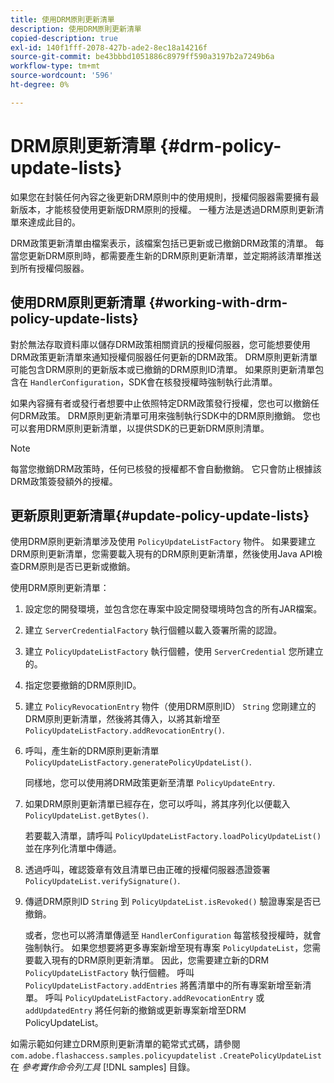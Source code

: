 ```yaml
---
title: 使用DRM原則更新清單
description: 使用DRM原則更新清單
copied-description: true
exl-id: 140f1fff-2078-427b-ade2-8ec18a14216f
source-git-commit: be43bbbd1051886c8979ff590a3197b2a7249b6a
workflow-type: tm+mt
source-wordcount: '596'
ht-degree: 0%

---
```


# DRM原則更新清單 {#drm-policy-update-lists}

如果您在封裝任何內容之後更新DRM原則中的使用規則，授權伺服器需要擁有最新版本，才能核發使用更新版DRM原則的授權。 一種方法是透過DRM原則更新清單來達成此目的。

DRM政策更新清單由檔案表示，該檔案包括已更新或已撤銷DRM政策的清單。 每當您更新DRM原則時，都需要產生新的DRM原則更新清單，並定期將該清單推送到所有授權伺服器。

## 使用DRM原則更新清單 {#working-with-drm-policy-update-lists}

對於無法存取資料庫以儲存DRM政策相關資訊的授權伺服器，您可能想要使用DRM政策更新清單來通知授權伺服器任何更新的DRM政策。 DRM原則更新清單可能包含DRM原則的更新版本或已撤銷的DRM原則ID清單。 如果原則更新清單包含在 `HandlerConfiguration`，SDK會在核發授權時強制執行此清單。

如果內容擁有者或發行者想要中止依照特定DRM政策發行授權，您也可以撤銷任何DRM政策。 DRM原則更新清單可用來強制執行SDK中的DRM原則撤銷。 您也可以套用DRM原則更新清單，以提供SDK的已更新DRM原則清單。

>[!NOTE]
>
>每當您撤銷DRM政策時，任何已核發的授權都不會自動撤銷。 它只會防止根據該DRM政策簽發額外的授權。

## 更新原則更新清單{#update-policy-update-lists}

使用DRM原則更新清單涉及使用 `PolicyUpdateListFactory` 物件。 如果要建立DRM原則更新清單，您需要載入現有的DRM原則更新清單，然後使用Java API檢查DRM原則是否已更新或撤銷。

使用DRM原則更新清單：

1. 設定您的開發環境，並包含您在專案中設定開發環境時包含的所有JAR檔案。
1. 建立 `ServerCredentialFactory` 執行個體以載入簽署所需的認證。
1. 建立 `PolicyUpdateListFactory` 執行個體，使用 `ServerCredential` 您所建立的。
1. 指定您要撤銷的DRM原則ID。
1. 建立 `PolicyRevocationEntry` 物件（使用DRM原則ID） `String` 您剛建立的DRM原則更新清單，然後將其傳入，以將其新增至 `PolicyUpdateListFactory.addRevocationEntry()`.
1. 呼叫，產生新的DRM原則更新清單 `PolicyUpdateListFactory.generatePolicyUpdateList()`.

   同樣地，您可以使用將DRM政策更新至清單 `PolicyUpdateEntry`.
1. 如果DRM原則更新清單已經存在，您可以呼叫，將其序列化以便載入 `PolicyUpdateList.getBytes()`.

   若要載入清單，請呼叫 `PolicyUpdateListFactory.loadPolicyUpdateList()` 並在序列化清單中傳遞。
1. 透過呼叫，確認簽章有效且清單已由正確的授權伺服器憑證簽署 `PolicyUpdateList.verifySignature()`.
1. 傳遞DRM原則ID `String` 到 `PolicyUpdateList.isRevoked()` 驗證專案是否已撤銷。

   或者，您也可以將清單傳遞至 `HandlerConfiguration` 每當核發授權時，就會強制執行。
如果您想要將更多專案新增至現有專案 `PolicyUpdateList`，您需要載入現有的DRM原則更新清單。 因此，您需要建立新的DRM `PolicyUpdateListFactory` 執行個體。 呼叫 `PolicyUpdateListFactory.addEntries` 將舊清單中的所有專案新增至新清單。 呼叫 `PolicyUpdateListFactory.addRevocationEntry` 或 `addUpdatedEntry` 將任何新的撤銷或更新專案新增至DRM PolicyUpdateList。

如需示範如何建立DRM原則更新清單的範常式式碼，請參閱 `com.adobe.flashaccess.samples.policyupdatelist` `.CreatePolicyUpdateList` 在 *參考實作命令列工具* [!DNL samples] 目錄。
